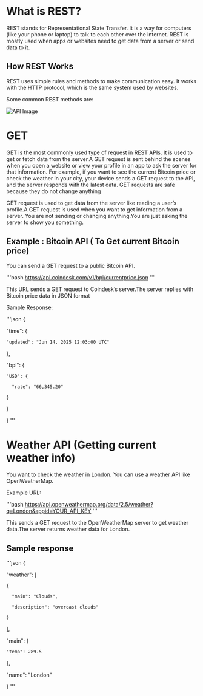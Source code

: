 # What is REST?
REST stands for Representational State Transfer. It is a way for computers (like your phone or laptop) to talk to each other over the internet. REST is mostly used when apps or websites need to get data from a server or send data to it.

## How REST Works
REST uses simple rules and methods to make communication easy. It works with the HTTP protocol, which is the same system used by websites.

Some common REST methods are:

![API Image](api.png)








# GET

GET is the most commonly used type of request in REST APIs. It is used to get or fetch data from the server.A GET request is sent behind the scenes when you open a website or view your profile in an app to ask the server for that information. For example, if you want to see the current Bitcoin price or check the weather in your city, your device sends a GET request to the API, and the server responds with the latest data. GET requests are safe because they do not change anything 

GET request is used to get data from the server like reading a user’s profile.A GET request is used when you want to get information from a server. You are not sending or changing anything.You are just asking the server to show you something.

 ## Example : Bitcoin API ( To Get current Bitcoin price)

 You can send a GET request to a public Bitcoin API.

'''bash
https://api.coindesk.com/v1/bpi/currentprice.json
'''

This URL sends a GET request to Coindesk’s server.The server replies with Bitcoin price data in JSON format

Sample Response:


'''json
{

  "time": {

    "updated": "Jun 14, 2025 12:03:00 UTC"

  },

  "bpi": {

    "USD": {

      "rate": "66,345.20"

    }

  }

}
'''

# Weather API (Getting current weather info)


You want to check the weather in London. You can use a weather API like OpenWeatherMap.

Example URL:

'''bash
https://api.openweathermap.org/data/2.5/weather?q=London&appid=YOUR_API_KEY
'''


This sends a GET request to the OpenWeatherMap server to get weather data.The server returns weather data for London.

## Sample response 

'''json
{

  "weather": [

    {

      "main": "Clouds",

      "description": "overcast clouds"

    }

  ],

  "main": {

    "temp": 289.5

  },

  "name": "London"

}
'''


